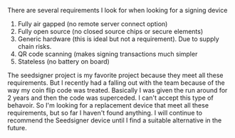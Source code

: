There are several requirements I look for when looking for a signing device

1. Fully air gapped (no remote server connect option)
2. Fully open source (no closed source chips or secure elements)
3. Generic hardware (this is ideal but not a requirement). Due to supply chain risks.
4. QR code scanning (makes signing transactions much simpler
5. Stateless (no battery on board)

The seedsigner project is my favorite project because they meet all these requirements. But I recently had a falling out with the team because of the way my
coin flip code was treated. Basically I was given the run around for 2 years and then the code was superceded. I can't accept this type of behavoir. So I'm looking
for a replacement device that meet all these requirements, but so far I haven't found anything. I will continue to recommend the Seedsigner device until I find a
suitable alternative in the future.
